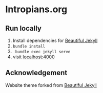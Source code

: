 # Intropians.org


## Run locally

1. Install dependencies for [Beautiful Jekyll](.README_forked.md)
2. `bundle install`
3. ` bundle exec jekyll serve`
4. visit [localhost:4000](http://127.0.0.1:4000)



## Acknowledgement 

Website theme forked from [Beautiful Jekyll](.README_forked.md)



